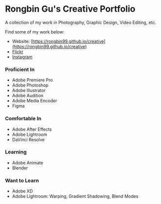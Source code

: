# Rongbin Gu's Creative Portfolio

A collection of my work in Photography, Graphic Design, Video Editing, etc.

Find some of my work below:
- Website: [https://rongbin99.github.io/creative](https://rongbin99.github.io/creative)
- [Flickr](https://www.flickr.com/photos/rongbin99/)
- [Instagram](https://www.instagram.com/rongbin99/)

### Proficient In

- Adobe Premiere Pro
- Adobe Photoshop
- Adobe Illustrator
- Adobe Audition
- Adobe Media Encoder
- Figma

### Comfortable In

- Adobe After Effects
- Adobe Lightroom
- DaVinci Resolve

### Learning

- Adobe Animate
- Blender

### Want to Learn

- Adobe XD
- Adobe Lightroom: Warping, Gradient Shadowing, Blend Modes
